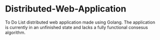 # Distributed-Web-Application
To Do List distributed web application made using Golang. The application is currently in an unfinished state and lacks a fully functional consesus algorithm.
